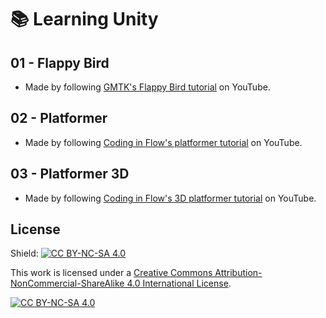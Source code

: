 # 📚 Learning Unity

## 01 - Flappy Bird

- Made by following [GMTK's Flappy Bird tutorial](https://www.youtube.com/watch?v=XtQMytORBmM) on YouTube.

## 02 - Platformer

- Made by following [Coding in Flow's platformer tutorial](https://www.youtube.com/watch?v=Ii-scMenaOQ) on YouTube.

## 03 - Platformer 3D

- Made by following [Coding in Flow's 3D platformer tutorial](https://www.youtube.com/watch?v=n0GQL5JgJcY) on YouTube.

## License

Shield: [![CC BY-NC-SA 4.0][cc-by-nc-sa-shield]][cc-by-nc-sa]

This work is licensed under a
[Creative Commons Attribution-NonCommercial-ShareAlike 4.0 International License][cc-by-nc-sa].

[![CC BY-NC-SA 4.0][cc-by-nc-sa-image]][cc-by-nc-sa]

[cc-by-nc-sa]: http://creativecommons.org/licenses/by-nc-sa/4.0/
[cc-by-nc-sa-image]: https://licensebuttons.net/l/by-nc-sa/4.0/88x31.png
[cc-by-nc-sa-shield]: https://img.shields.io/badge/License-CC%20BY--NC--SA%204.0-lightgrey.svg
